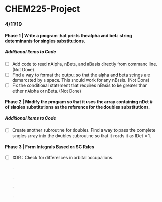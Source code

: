 # CHEM225-Project

### 4/11/19 



#### Phase 1 | Write a program that prints the alpha and beta string determinants for singles substitutions.

##### Additional Items to Code

- [ ] Add code to read nAlpha, nBeta, and nBasis directly from command line. (Not Done)
- [ ] Find a way to format the output so that the alpha and beta strings are demarcated by a space. This should work for any nBasis. (Not Done)
- [ ] Fix the conditional statement that requires nBasis to be greater than either nAlpha or nBeta. (Not Done)

#### Phase 2 | Modify the program so that it uses the array containing nDet # of singles substitutions as the reference for the doubles substitutions. 

##### Additional Items to Code

- [ ] Create another subroutine for doubles. Find a way to pass the complete singles array into the doubles subroutine so that it reads it as IDet = 1.

#### Phase 3 | Form Integrals Based on SC Rules

- [ ] XOR : Check for differences in orbital occupations.

  .

  .

  .

  .

